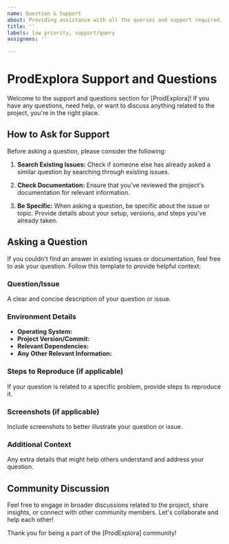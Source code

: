 ```yaml
---
name: Question & Support
about: Providing assistance with all the queries and support required.
title: ''
labels: low priority, support/query
assignees: ''

---
```


# ProdExplora Support and Questions

Welcome to the support and questions section for [ProdExplora]! If you have any questions, need help, or want to discuss anything related to the project, you're in the right place.

## How to Ask for Support

Before asking a question, please consider the following:

1. **Search Existing Issues:** Check if someone else has already asked a similar question by searching through existing issues.

2. **Check Documentation:** Ensure that you've reviewed the project's documentation for relevant information.

3. **Be Specific:** When asking a question, be specific about the issue or topic. Provide details about your setup, versions, and steps you've already taken.

## Asking a Question

If you couldn't find an answer in existing issues or documentation, feel free to ask your question. Follow this template to provide helpful context:

### Question/Issue
A clear and concise description of your question or issue.

### Environment Details
- **Operating System:**
- **Project Version/Commit:**
- **Relevant Dependencies:**
- **Any Other Relevant Information:**

### Steps to Reproduce (if applicable)
If your question is related to a specific problem, provide steps to reproduce it.

### Screenshots (if applicable)
Include screenshots to better illustrate your question or issue.

### Additional Context
Any extra details that might help others understand and address your question.

## Community Discussion

Feel free to engage in broader discussions related to the project, share insights, or connect with other community members. Let's collaborate and help each other!


Thank you for being a part of the [ProdExplora] community!
